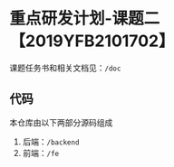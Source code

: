 # 重点研发计划-课题二【2019YFB2101702】

课题任务书和相关文档见：`/doc`

## 代码

本仓库由以下两部分源码组成

1. 后端：`/backend`
2. 前端：`/fe`




